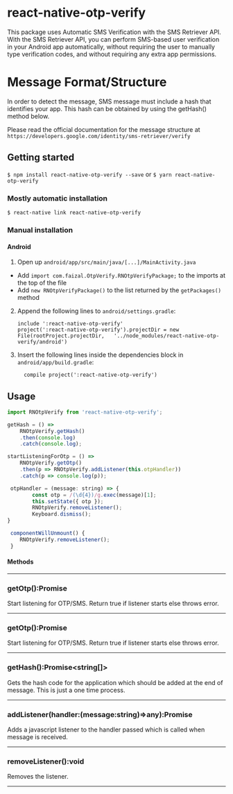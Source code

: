 
# react-native-otp-verify
This package uses Automatic SMS Verification with the SMS Retriever API.
With the SMS Retriever API, you can perform SMS-based user verification in your Android app automatically, without requiring the user to manually type verification codes, and without requiring any extra app permissions.

 # Message Format/Structure
 In order to detect the message, SMS message must include a hash that identifies your app. This hash can be obtained by using the getHash() method below.

 Please read the official documentation for the message structure at
`https://developers.google.com/identity/sms-retriever/verify`

## Getting started

`$ npm install react-native-otp-verify --save`
 or
`$ yarn react-native-otp-verify`
### Mostly automatic installation

`$ react-native link react-native-otp-verify`

### Manual installation


#### Android

1. Open up `android/app/src/main/java/[...]/MainActivity.java`
  - Add `import com.faizal.OtpVerify.RNOtpVerifyPackage;` to the imports at the top of the file
  - Add `new RNOtpVerifyPackage()` to the list returned by the `getPackages()` method
2. Append the following lines to `android/settings.gradle`:
  	```
  	include ':react-native-otp-verify'
  	project(':react-native-otp-verify').projectDir = new File(rootProject.projectDir, 	'../node_modules/react-native-otp-verify/android')
  	```
3. Insert the following lines inside the dependencies block in `android/app/build.gradle`:
  	```
      compile project(':react-native-otp-verify')
  	```


## Usage
```javascript
import RNOtpVerify from 'react-native-otp-verify';

getHash = () =>
    RNOtpVerify.getHash()
    .then(console.log)
    .catch(console.log);

startListeningForOtp = () =>
    RNOtpVerify.getOtp()
    .then(p => RNOtpVerify.addListener(this.otpHandler))
    .catch(p => console.log(p));

 otpHandler = (message: string) => {
        const otp = /(\d{4})/g.exec(message)[1];
        this.setState({ otp });
        RNOtpVerify.removeListener();
        Keyboard.dismiss();
}

 componentWillUnmount() {
    RNOtpVerify.removeListener();
 }
```

#### Methods
---
### getOtp():Promise<boolean>

Start listening for OTP/SMS. Return true if listener starts else throws error.

---
### getOtp():Promise<boolean>

Start listening for OTP/SMS. Return true if listener starts else throws error.

---
### getHash():Promise<string[]>

Gets the hash code for the application which should be added at the end of message.
This is just a one time process.

---
### addListener(handler:(message:string)=>any):Promise<boolean>

Adds a javascript listener to the handler passed which is called when message is received.

---
### removeListener():void

Removes the listener.

---
